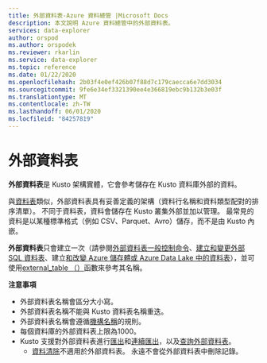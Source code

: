 ```yaml
---
title: 外部資料表-Azure 資料總管 |Microsoft Docs
description: 本文說明 Azure 資料總管中的外部資料表。
services: data-explorer
author: orspod
ms.author: orspodek
ms.reviewer: rkarlin
ms.service: data-explorer
ms.topic: reference
ms.date: 01/22/2020
ms.openlocfilehash: 2b03f4e0ef426b07f88d7c179caecca6e7dd3034
ms.sourcegitcommit: 9fe6e34ef3321390ee4e366819ebc9b132b3e03f
ms.translationtype: MT
ms.contentlocale: zh-TW
ms.lasthandoff: 06/01/2020
ms.locfileid: "84257819"
---
```

# <a name="external-tables"></a>外部資料表

**外部資料表**是 Kusto 架構實體，它會參考儲存在 Kusto 資料庫外部的資料。

與[資料表](tables.md)類似，外部資料表具有妥善定義的架構（資料行名稱和資料類型配對的排序清單）。 不同于資料表，資料會儲存在 Kusto 叢集外部並加以管理。 最常見的資料是以某種標準格式（例如 CSV、Parquet、Avro）儲存，而不是由 Kusto 內嵌。

**外部資料表**只會建立一次（請參閱[外部資料表一般控制命令](../../management/externaltables.md)、[建立和變更外部 SQL 資料表](../../management/external-sql-tables.md)、建立[和改變 Azure 儲存體或 Azure Data Lake 中的資料表](../../management/external-tables-azurestorage-azuredatalake.md)），並可使用[external_table （）](../../query/externaltablefunction.md)函數來參考其名稱。 

**注意事項**

* 外部資料表名稱會區分大小寫。
* 外部資料表名稱不能與 Kusto 資料表名稱重迭。
* 外部資料表名稱會遵循[機構名稱](./entity-names.md)的規則。
* 每個資料庫的外部資料表上限為1000。
* Kusto 支援對外部資料表進行[匯出](../../management/data-export/export-data-to-an-external-table.md)和[連續匯出](../../management/data-export/continuous-data-export.md)，以及[查詢外部資料表](../../../data-lake-query-data.md)。
    * [資料清除](../../concepts/data-purge.md)不適用於外部資料表。 永遠不會從外部資料表中刪除記錄。
